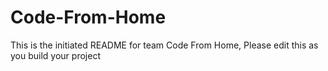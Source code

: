 # Code-From-Home
This is the initiated README for team Code From Home, Please edit this as you build your project
